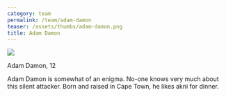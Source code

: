 ```yaml
---
category: team
permalink: /team/adam-damon
teaser: /assets/thumbs/adam-damon.png
title: Adam Damon
---
```


<img src="/assets/img/adam-damon.png" />

Adam Damon, 12

Adam Damon is somewhat of an enigma. No-one knows very much about this silent attacker. Born and raised in Cape Town, he likes akni for dinner.

<!--
[Questionnare Answers](https://drive.google.com/open?id=1j8V8kTUfEyZgT8RhnqHrWCgL-ALpY1O48BnvVuJe7rQ)
-->
